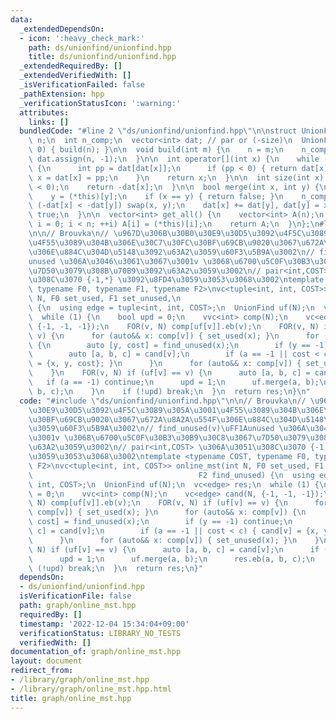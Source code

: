 ```yaml
---
data:
  _extendedDependsOn:
  - icon: ':heavy_check_mark:'
    path: ds/unionfind/unionfind.hpp
    title: ds/unionfind/unionfind.hpp
  _extendedRequiredBy: []
  _extendedVerifiedWith: []
  _isVerificationFailed: false
  _pathExtension: hpp
  _verificationStatusIcon: ':warning:'
  attributes:
    links: []
  bundledCode: "#line 2 \"ds/unionfind/unionfind.hpp\"\n\nstruct UnionFind {\n  int\
    \ n;\n  int n_comp;\n  vector<int> dat; // par or (-size)\n  UnionFind(int n =\
    \ 0) { build(n); }\n\n  void build(int m) {\n    n = m;\n    n_comp = m;\n   \
    \ dat.assign(n, -1);\n  }\n\n  int operator[](int x) {\n    while (dat[x] >= 0)\
    \ {\n      int pp = dat[dat[x]];\n      if (pp < 0) { return dat[x]; }\n     \
    \ x = dat[x] = pp;\n    }\n    return x;\n  }\n\n  int size(int x) {\n    assert(dat[x]\
    \ < 0);\n    return -dat[x];\n  }\n\n  bool merge(int x, int y) {\n    x = (*this)[x];\n\
    \    y = (*this)[y];\n    if (x == y) { return false; }\n    n_comp--;\n    if\
    \ (-dat[x] < -dat[y]) swap(x, y);\n    dat[x] += dat[y], dat[y] = x;\n    return\
    \ true;\n  }\n\n  vector<int> get_all() {\n    vector<int> A(n);\n    for (int\
    \ i = 0; i < n; ++i) A[i] = (*this)[i];\n    return A;\n  }\n};\n#line 2 \"graph/online_mst.hpp\"\
    \n\n// Brouvka\n// \u967D\u306B\u30B0\u30E9\u30D5\u3092\u4F5C\u3089\u305A\u3001\
    \u4F55\u3089\u304B\u306E\u30C7\u30FC\u30BF\u69CB\u9020\u3067\u672A\u8A2A\u554F\
    \u306E\u884C\u304D\u5148\u3092\u63A2\u3059\u60F3\u5B9A\u3002\n// find_unused(v)\uFF1A\
    unused \u306A\u3046\u3061\u3067\u3001v \u3068\u6700\u5C0F\u30B3\u30B9\u30C8\u3067\
    \u7D50\u3079\u308B\u70B9\u3092\u63A2\u3059\u3002\n// pair<int,COST> \u306A\u3051\
    \u308C\u3070 {-1,*} \u3092\u8FD4\u3059\u3053\u3068\u3002\ntemplate <typename COST,\
    \ typename F0, typename F1, typename F2>\nvc<tuple<int, int, COST>> online_mst(int\
    \ N, F0 set_used, F1 set_unused,\n                                     F2 find_unused)\
    \ {\n  using edge = tuple<int, int, COST>;\n  UnionFind uf(N);\n  vc<edge> res;\n\
    \  while (1) {\n    bool upd = 0;\n    vvc<int> comp(N);\n    vc<edge> cand(N,\
    \ {-1, -1, -1});\n    FOR(v, N) comp[uf[v]].eb(v);\n    FOR(v, N) if (uf[v] ==\
    \ v) {\n      for (auto&& x: comp[v]) { set_used(x); }\n      for (auto&& x: comp[v])\
    \ {\n        auto [y, cost] = find_unused(x);\n        if (y == -1) continue;\n\
    \        auto [a, b, c] = cand[v];\n        if (a == -1 || cost < c) { cand[v]\
    \ = {x, y, cost}; }\n      }\n      for (auto&& x: comp[v]) { set_unused(x); }\n\
    \    }\n    FOR(v, N) if (uf[v] == v) {\n      auto [a, b, c] = cand[v];\n   \
    \   if (a == -1) continue;\n      upd = 1;\n      uf.merge(a, b);\n      res.eb(a,\
    \ b, c);\n    }\n    if (!upd) break;\n  }\n  return res;\n}\n"
  code: "#include \"ds/unionfind/unionfind.hpp\"\n\n// Brouvka\n// \u967D\u306B\u30B0\
    \u30E9\u30D5\u3092\u4F5C\u3089\u305A\u3001\u4F55\u3089\u304B\u306E\u30C7\u30FC\
    \u30BF\u69CB\u9020\u3067\u672A\u8A2A\u554F\u306E\u884C\u304D\u5148\u3092\u63A2\
    \u3059\u60F3\u5B9A\u3002\n// find_unused(v)\uFF1Aunused \u306A\u3046\u3061\u3067\
    \u3001v \u3068\u6700\u5C0F\u30B3\u30B9\u30C8\u3067\u7D50\u3079\u308B\u70B9\u3092\
    \u63A2\u3059\u3002\n// pair<int,COST> \u306A\u3051\u308C\u3070 {-1,*} \u3092\u8FD4\
    \u3059\u3053\u3068\u3002\ntemplate <typename COST, typename F0, typename F1, typename\
    \ F2>\nvc<tuple<int, int, COST>> online_mst(int N, F0 set_used, F1 set_unused,\n\
    \                                     F2 find_unused) {\n  using edge = tuple<int,\
    \ int, COST>;\n  UnionFind uf(N);\n  vc<edge> res;\n  while (1) {\n    bool upd\
    \ = 0;\n    vvc<int> comp(N);\n    vc<edge> cand(N, {-1, -1, -1});\n    FOR(v,\
    \ N) comp[uf[v]].eb(v);\n    FOR(v, N) if (uf[v] == v) {\n      for (auto&& x:\
    \ comp[v]) { set_used(x); }\n      for (auto&& x: comp[v]) {\n        auto [y,\
    \ cost] = find_unused(x);\n        if (y == -1) continue;\n        auto [a, b,\
    \ c] = cand[v];\n        if (a == -1 || cost < c) { cand[v] = {x, y, cost}; }\n\
    \      }\n      for (auto&& x: comp[v]) { set_unused(x); }\n    }\n    FOR(v,\
    \ N) if (uf[v] == v) {\n      auto [a, b, c] = cand[v];\n      if (a == -1) continue;\n\
    \      upd = 1;\n      uf.merge(a, b);\n      res.eb(a, b, c);\n    }\n    if\
    \ (!upd) break;\n  }\n  return res;\n}"
  dependsOn:
  - ds/unionfind/unionfind.hpp
  isVerificationFile: false
  path: graph/online_mst.hpp
  requiredBy: []
  timestamp: '2022-12-04 15:34:04+09:00'
  verificationStatus: LIBRARY_NO_TESTS
  verifiedWith: []
documentation_of: graph/online_mst.hpp
layout: document
redirect_from:
- /library/graph/online_mst.hpp
- /library/graph/online_mst.hpp.html
title: graph/online_mst.hpp
---
```

